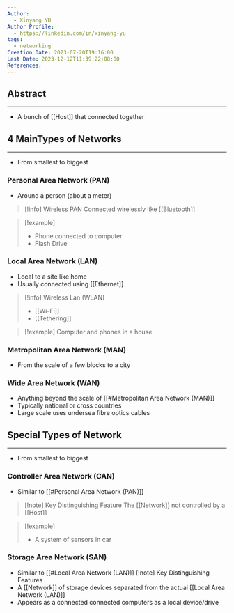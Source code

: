 ```yaml
---
Author:
  - Xinyang YU
Author Profile:
  - https://linkedin.com/in/xinyang-yu
tags:
  - networking
Creation Date: 2023-07-20T19:16:00
Last Date: 2023-12-12T11:39:22+08:00
References: 
---
```

## Abstract
---
- A bunch of [[Host]] that connected together

## 4 MainTypes of Networks 
---
- From smallest to biggest
### Personal Area Network (PAN)
- Around a person (about a meter)
>[!info] Wireless PAN
>Connected wirelessly like [[Bluetooth]] 

>[!example]
>- Phone connected to computer
>- Flash Drive

### Local Area Network (LAN)
- Local to a site like home
- Usually connected using [[Ethernet]]

>[!info] Wireless Lan (WLAN)
>- [[Wi-Fi]]
>- [[Tethering]]

>[!example]
>Computer and phones in a house

### Metropolitan Area Network (MAN)
- From the scale of a few blocks to a city

### Wide Area Network (WAN)
- Anything beyond the scale of [[#Metropolitan Area Network (MAN)]]
- Typically national or cross countries
- Large scale uses undersea fibre optics cables

## Special Types of Network
---
- From smallest to biggest
### Controller Area Network (CAN)
- Similar to [[#Personal Area Network (PAN)]]

>[!note] Key Distinguishing Feature
>The [[Network]] not controlled by a [[Host]]

>[!example]
>- A system of sensors in car

### Storage Area Network (SAN)
- Similar to [[#Local Area Network (LAN)]]
[!note] Key Distinguishing Features
- A [[Network]] of storage devices separated from the actual [[Local Area Network (LAN)]]
- Appears as a connected connected computers as a local device/drive